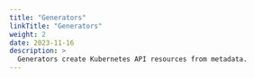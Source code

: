 ```yaml
---
title: "Generators"
linkTitle: "Generators"
weight: 2
date: 2023-11-16
description: >
  Generators create Kubernetes API resources from metadata.
---
```

